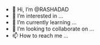 - 👋 Hi, I’m @RASHADAD
- 👀 I’m interested in ...
- 🌱 I’m currently learning ...
- 💞️ I’m looking to collaborate on ...
- 📫 How to reach me ...

<!---
RASHADAD/RASHADAD is a ✨ special ✨ repository because its `README.md` (this file) appears on your GitHub profile.
You can click the Preview link to take a look at your changes.
--->
